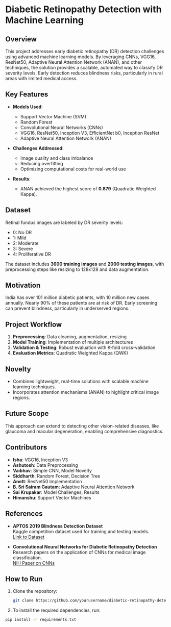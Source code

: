 # Diabetic Retinopathy Detection with Machine Learning  

## Overview  
This project addresses early diabetic retinopathy (DR) detection challenges using advanced machine learning models. By leveraging CNNs, VGG16, ResNet50, Adaptive Neural Attention Network (ANAN), and other techniques, the solution provides a scalable, automated way to classify DR severity levels. Early detection reduces blindness risks, particularly in rural areas with limited medical access.  

## Key Features  
- **Models Used**:  
  - Support Vector Machine (SVM)  
  - Random Forest  
  - Convolutional Neural Networks (CNNs)  
  - VGG16, ResNet50, Inception V3, EfficientNet b0, Inception ResNet  
  - Adaptive Neural Attention Network (ANAN)  

- **Challenges Addressed**:  
  - Image quality and class imbalance  
  - Reducing overfitting  
  - Optimizing computational costs for real-world use  

- **Results**:  
  - ANAN achieved the highest score of **0.879** (Quadratic Weighted Kappa).  

## Dataset  
Retinal fundus images are labeled by DR severity levels:  
- 0: No DR  
- 1: Mild  
- 2: Moderate  
- 3: Severe  
- 4: Proliferative DR  

The dataset includes **3600 training images** and **2000 testing images**, with preprocessing steps like resizing to 128x128 and data augmentation.  

## Motivation  
India has over 101 million diabetic patients, with 10 million new cases annually. Nearly 90% of these patients are at risk of DR. Early screening can prevent blindness, particularly in underserved regions.  

## Project Workflow  
1. **Preprocessing**: Data cleaning, augmentation, resizing  
2. **Model Training**: Implementation of multiple architectures  
3. **Validation & Testing**: Robust evaluation with K-fold cross-validation  
4. **Evaluation Metrics**: Quadratic Weighted Kappa (QWK)  

## Novelty  
- Combines lightweight, real-time solutions with scalable machine learning techniques.  
- Incorporates attention mechanisms (ANAN) to highlight critical image regions.  

## Future Scope  
This approach can extend to detecting other vision-related diseases, like glaucoma and macular degeneration, enabling comprehensive diagnostics.  

## Contributors  
- **Isha**: VGG16, Inception V3  
- **Ashutosh**: Data Preprocessing  
- **Vaibhav**: Simple CNN, Model Novelty  
- **Siddharth**: Random Forest, Decision Tree  
- **Anett**: ResNet50 Implementation  
- **B. Sri Sairam Gautam**: Adaptive Neural Attention Network  
- **Sai Krupakar**: Model Challenges, Results  
- **Himanshu**: Support Vector Machines


## References  

- **APTOS 2019 Blindness Detection Dataset**  
  Kaggle competition dataset used for training and testing models.  
  [Link to Dataset](https://www.kaggle.com/c/aptos2019-blindness-detection)  

- **Convolutional Neural Networks for Diabetic Retinopathy Detection**  
  Research papers on the application of CNNs for medical image classification.  
  [NIH Paper on CNNs](https://www.ncbi.nlm.nih.gov/pmc/articles/PMC5795661/)  


## How to Run  
1. Clone the repository:  
   ```bash  
   git clone https://github.com/yourusername/diabetic-retinopathy-detection.git


2. To install the required dependencies, run:
```bash
pip install -r requirements.txt
